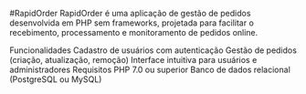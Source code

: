 #RapidOrder
RapidOrder é uma aplicação de gestão de pedidos desenvolvida em PHP sem frameworks, projetada para facilitar o recebimento, processamento e monitoramento de pedidos online.

Funcionalidades
Cadastro de usuários com autenticação
Gestão de pedidos (criação, atualização, remoção)
Interface intuitiva para usuários e administradores
Requisitos
PHP 7.0 ou superior
Banco de dados relacional (PostgreSQL ou MySQL)

